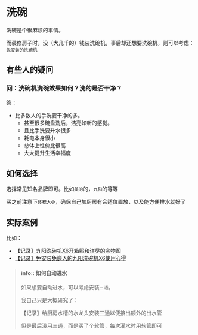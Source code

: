 # 洗碗

洗碗是个很麻烦的事情。

而装修房子时，没（大几千的）钱装洗碗机，事后却还想要洗碗机，则可以考虑：`免安装的洗碗机`

## 有些人的疑问

### 问：洗碗机洗碗效果如何？洗的是否干净？

答：

* 比多数人的手洗要干净的多。
  * 甚至很多碗盘洗后，洁亮如新的感觉。
  * 且比手洗要升水很多
  * 耗电本身很小
  * 总体上性价比很高
  * 大大提升生活幸福度

## 如何选择

选择常见知名品牌即可。比如`美的`的，`九阳`的等等

买之前注意下`体积大小`，确保自己加厨房有合适位置放，以及能方便排水就好了

## 实际案例

比如：

* [【记录】九阳洗碗机X6开箱照和详尽的实物图](http://www.crifan.com/joyoung_mini_dish_washing_machine_x6_open_box_images_and_real_picture)
* [【记录】免安装免嵌入的九阳洗碗机X6使用心得](http://www.crifan.com/joyoung_mini_dish_washing_machine_x6_usage_and_summary)

> #### info:: 如何自动进水
> 如果想要自动进水，可以考虑安装`三通`。
> 
> 我自己只是大概研究了：
> 
> 【记录】给厨房水槽的水龙头安装三通以便接出额外的出水管
> 
> 但是最后没用三通，而是买了个软管，每次灌水时用软管即可
